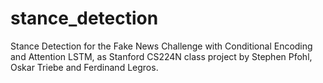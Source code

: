 # stance_detection
Stance Detection for the Fake News Challenge with Conditional Encoding and Attention LSTM, as Stanford CS224N class project by Stephen Pfohl, Oskar Triebe and Ferdinand Legros.
